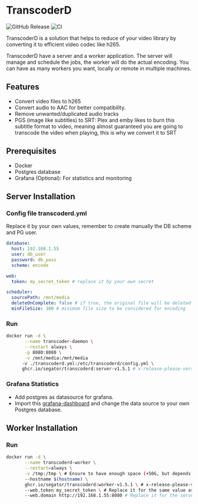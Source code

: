 # TranscoderD

![GitHub Release](https://img.shields.io/github/v/release/segator/transcoderd) ![CI](https://github.com/segator/transcoderd/actions/workflows/main.yml/badge.svg)

TranscoderD is a solution that helps to reduce of your video library by converting it to efficient video codec like h265.

TranscoderD have a server and a worker application. The server will manage and schedule the jobs, the worker will do the actual encoding.
You can have as many workers you want, locally or remote in multiple machines.

## Features
- Convert video files to h265
- Convert audio to AAC for better compatibility.
- Remove unwanted/duplicated audio tracks
- PGS (image like subtitles) to SRT: Plex and emby likes to burn this subtitle format to video, meaning almost guaranteed you are going to transcode the video when playing, this is why we convert it to SRT


## Prerequisites
- Docker
- Postgres database
- Grafana (Optional): For statistics and monitoring 


## Server Installation

### Config file transcoderd.yml

Replace it by your own values, remember to create manually the DB scheme and PG user.
```yaml
database:
  host: 192.168.1.55
  user: db_user
  password: db_pass
  scheme: encode

web:
  token: my_secret_token # replace it by your own secret

scheduler:
  sourcePath: /mnt/media
  deleteOnComplete: false # if true, the original file will be deleted after job is completed
  minFileSize: 100 # minimum file size to be considered for encoding
```

### Run
```bash
docker run -d \
       --name transcoder-daemon \
       --restart always \
       -p 8080:8080 \
       -v /mnt/media:/mnt/media 
      -v ./transcoderd.yml:/etc/transcoderd/config.yml \
      ghcr.io/segator/transcoderd:server-v1.5.1 # x-release-please-version
```

### Grafana Statistics
- Add postgres as datasource for grafana.
- Import this [grafana-dashboard](./grafana-dashboard.json) and change the data source to your own Postgres database.


## Worker Installation
### Run
```bash
docker run -d \
       --name transcoderd-worker \
       --restart=always \
       -v /tmp:/tmp \ # Ensure to have enough space (+50G, but depends on your biggest media size) on your temporal folder, as the worker will use it heavily for encoding
       --hostname $(hostname) \ 
       ghcr.io/segator/transcoderd:worker-v1.5.1 \ # x-release-please-version
       --web.token my_secret_token \ # Replace it for the same value as in the server config
       --web.domain http://192.168.1.55:8080 # Replace it for the server IP or public endpoint if you want remote access.
        
```
